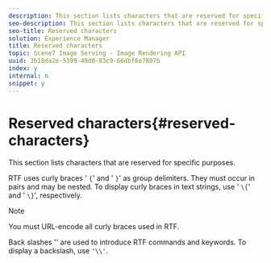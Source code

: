 ```yaml
---
description: This section lists characters that are reserved for specific purposes.
seo-description: This section lists characters that are reserved for specific purposes.
seo-title: Reserved characters
solution: Experience Manager
title: Reserved characters
topic: Scene7 Image Serving - Image Rendering API
uuid: 3b18da2e-5399-49d0-83c9-66dbf6e7807b
index: y
internal: n
snippet: y
---
```


# Reserved characters{#reserved-characters}

This section lists characters that are reserved for specific purposes.

RTF uses curly braces ' `{`' and ' `}`' as group delimiters. They must occur in pairs and may be nested. To display curly braces in text strings, use ' `\{`' and ' `\}`', respectively.

>[!NOTE]
>
>You must URL-encode all curly braces used in RTF.

Back slashes '\' are used to introduce RTF commands and keywords. To display a backslash, use `'\\'`. 
